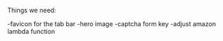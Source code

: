 Things we need:

-favicon for the tab bar
-hero image
-captcha form key
-adjust amazon lambda function
